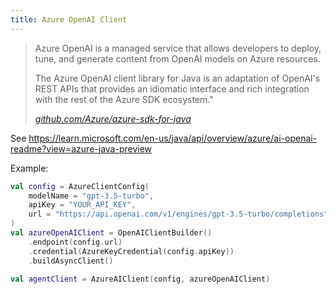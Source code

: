 ```yaml
---
title: Azure OpenAI Client
---
```


>Azure OpenAI is a managed service that allows developers to deploy, 
>tune, and generate content from OpenAI models on Azure resources.
>
>The Azure OpenAI client library for Java is an adaptation of OpenAI's REST APIs that 
>provides an idiomatic interface and rich integration with the rest of the Azure SDK ecosystem."
>
> <cite> [github.com/Azure/azure-sdk-for-java](https://github.com/Azure/azure-sdk-for-java/blob/main/sdk/openai/azure-ai-openai/README.md) </cite>
>
> 
See https://learn.microsoft.com/en-us/java/api/overview/azure/ai-openai-readme?view=azure-java-preview

Example:
```kotlin
val config = AzureClientConfig(
    modelName = "gpt-3.5-turbo",
    apiKey = "YOUR_API_KEY",
    url = "https://api.openai.com/v1/engines/gpt-3.5-turbo/completions"
)
val azureOpenAIClient = OpenAIClientBuilder()
    .endpoint(config.url)
    .credential(AzureKeyCredential(config.apiKey))
    .buildAsyncClient()

val agentClient = AzureAIClient(config, azureOpenAIClient)
```